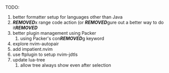TODO:

1. better formatter setup for languages other than Java
1. ***REMOVED***x range code action (or ***REMOVED***gure out a better way to do it***REMOVED***
1. better plugin management using Packer
    1. using Packer's con***REMOVED***g keyword
1. explore nvim-autopair
1. add impatient.nvim
1. use ftplugin to setup nvim-jdtls
1. update lua-tree
    1. allow tree always show even after selection

